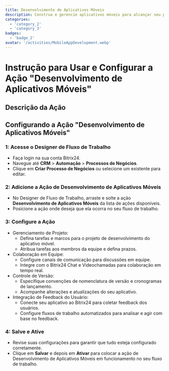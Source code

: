 ```yaml
---
title: Desenvolvimento de Aplicativos Móveis
description: Construa e gerencie aplicativos móveis para alcançar seu público.
categories: 
  - 'category_2'
  - 'category_3'
badges: 
  - 'badge_2' 
avatar: '/activities/MobileAppDevelopment.webp'
---
```

# Instrução para Usar e Configurar a Ação "Desenvolvimento de Aplicativos Móveis"

## Descrição da Ação

## **Configurando a Ação "Desenvolvimento de Aplicativos Móveis"**

### 1: Acesse o Designer de Fluxo de Trabalho
- Faça login na sua conta Bitrix24.
- Navegue até **CRM** > **Automação** > **Processos de Negócios**.
- Clique em **Criar Processo de Negócios** ou selecione um existente para editar.

### 2: Adicione a Ação de Desenvolvimento de Aplicativos Móveis
- No Designer de Fluxo de Trabalho, arraste e solte a ação **Desenvolvimento de Aplicativos Móveis** da lista de ações disponíveis.
- Posicione a ação onde deseja que ela ocorra no seu fluxo de trabalho.

### 3: Configure a Ação
- Gerenciamento de Projeto:
  - Defina tarefas e marcos para o projeto de desenvolvimento do aplicativo móvel.
  - Atribua tarefas aos membros da equipe e defina prazos.
- Colaboração em Equipe:
  - Configure canais de comunicação para discussões em equipe.
  - Integre com o Bitrix24 Chat e Videochamadas para colaboração em tempo real.
- Controle de Versão:
  - Especifique convenções de nomenclatura de versão e cronogramas de lançamento.
  - Acompanhe alterações e atualizações do seu aplicativo.
- Integração de Feedback do Usuário:
  - Conecte seu aplicativo ao Bitrix24 para coletar feedback dos usuários.
  - Configure fluxos de trabalho automatizados para analisar e agir com base no feedback.

### 4: Salve e Ative
- Revise suas configurações para garantir que tudo esteja configurado corretamente.
- Clique em **Salvar** e depois em **Ativar** para colocar a ação de Desenvolvimento de Aplicativos Móveis em funcionamento no seu fluxo de trabalho.